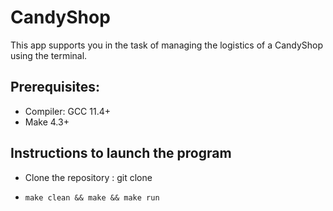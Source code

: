 # CandyShop
This app supports you in the task of managing the logistics of a CandyShop using the terminal.
## Prerequisites:
* Compiler: GCC 11.4+
* Make 4.3+
## Instructions to launch the program
* Clone the repository : git clone
*     make clean && make && make run
